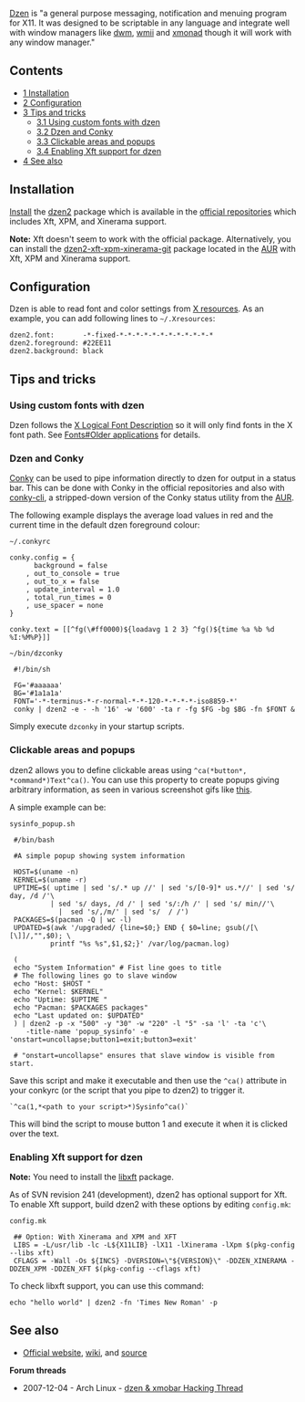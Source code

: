 [Dzen](http://robm.github.com/dzen/) is "a general purpose messaging, notification and menuing program for X11\. It was designed to be scriptable in any language and integrate well with window managers like [dwm](/index.php/Dwm "Dwm"), [wmii](/index.php/Wmii "Wmii") and [xmonad](/index.php/Xmonad "Xmonad") though it will work with any window manager."

## Contents

*   [1 Installation](#Installation)
*   [2 Configuration](#Configuration)
*   [3 Tips and tricks](#Tips_and_tricks)
    *   [3.1 Using custom fonts with dzen](#Using_custom_fonts_with_dzen)
    *   [3.2 Dzen and Conky](#Dzen_and_Conky)
    *   [3.3 Clickable areas and popups](#Clickable_areas_and_popups)
    *   [3.4 Enabling Xft support for dzen](#Enabling_Xft_support_for_dzen)
*   [4 See also](#See_also)

## Installation

[Install](/index.php/Install "Install") the [dzen2](https://www.archlinux.org/packages/?name=dzen2) package which is available in the [official repositories](/index.php/Official_repositories "Official repositories") which includes Xft, XPM, and Xinerama support.

**Note:** Xft doesn't seem to work with the official package. Alternatively, you can install the [dzen2-xft-xpm-xinerama-git](https://aur.archlinux.org/packages/dzen2-xft-xpm-xinerama-git/) package located in the [AUR](/index.php/AUR "AUR") with Xft, XPM and Xinerama support.

## Configuration

Dzen is able to read font and color settings from [X resources](/index.php/X_resources "X resources"). As an example, you can add following lines to `~/.Xresources`:

```
dzen2.font:       -*-fixed-*-*-*-*-*-*-*-*-*-*-*-*
dzen2.foreground: #22EE11
dzen2.background: black

```

## Tips and tricks

### Using custom fonts with dzen

Dzen follows the [X Logical Font Description](/index.php/X_Logical_Font_Description "X Logical Font Description") so it will only find fonts in the X font path. See [Fonts#Older applications](/index.php/Fonts#Older_applications "Fonts") for details.

### Dzen and Conky

[Conky](/index.php/Conky "Conky") can be used to pipe information directly to dzen for output in a status bar. This can be done with Conky in the official repositories and also with [conky-cli](https://aur.archlinux.org/packages/conky-cli/), a stripped-down version of the Conky status utility from the [AUR](/index.php/AUR "AUR").

The following example displays the average load values in red and the current time in the default dzen foreground colour:

 `~/.conkyrc` 
```
conky.config = {
      background = false
    , out_to_console = true
    , out_to_x = false
    , update_interval = 1.0
    , total_run_times = 0
    , use_spacer = none
}

conky.text = [[^fg(\#ff0000)${loadavg 1 2 3} ^fg()${time %a %b %d %I:%M%P}]]

```
 `~/bin/dzconky` 
```
 #!/bin/sh

 FG='#aaaaaa'
 BG='#1a1a1a'
 FONT='-*-terminus-*-r-normal-*-*-120-*-*-*-*-iso8859-*'
 conky | dzen2 -e - -h '16' -w '600' -ta r -fg $FG -bg $BG -fn $FONT &

```

Simply execute `dzconky` in your startup scripts.

### Clickable areas and popups

dzen2 allows you to define clickable areas using `^ca(*button*, *command*)Text^ca()`. You can use this property to create popups giving arbitrary information, as seen in various screenshot gifs like [this](http://i.imgur.com/bZegioR.gif).

A simple example can be:

 `sysinfo_popup.sh` 
```
 #/bin/bash

 #A simple popup showing system information

 HOST=$(uname -n)
 KERNEL=$(uname -r)
 UPTIME=$( uptime | sed 's/.* up //' | sed 's/[0-9]* us.*//' | sed 's/ day, /d /'\
          | sed 's/ days, /d /' | sed 's/:/h /' | sed 's/ min//'\
            |  sed 's/,/m/' | sed 's/  / /')
 PACKAGES=$(pacman -Q | wc -l)
 UPDATED=$(awk '/upgraded/ {line=$0;} END { $0=line; gsub(/[\[\]]/,"",$0); \
          printf "%s %s",$1,$2;}' /var/log/pacman.log)

 (
 echo "System Information" # Fist line goes to title
 # The following lines go to slave window
 echo "Host: $HOST "
 echo "Kernel: $KERNEL"
 echo "Uptime: $UPTIME "
 echo "Pacman: $PACKAGES packages"
 echo "Last updated on: $UPDATED"
 ) | dzen2 -p -x "500" -y "30" -w "220" -l "5" -sa 'l' -ta 'c'\
    -title-name 'popup_sysinfo' -e 'onstart=uncollapse;button1=exit;button3=exit'

 # "onstart=uncollapse" ensures that slave window is visible from start.

```

Save this script and make it executable and then use the `^ca()` attribute in your conkyrc (or the script that you pipe to dzen2) to trigger it.

```
`^ca(1,*<path to your script>*)Sysinfo^ca()`

```

This will bind the script to mouse button 1 and execute it when it is clicked over the text.

### Enabling Xft support for dzen

**Note:** You need to install the [libxft](https://www.archlinux.org/packages/?name=libxft) package.

As of SVN revision 241 (development), dzen2 has optional support for Xft. To enable Xft support, build dzen2 with these options by editing `config.mk`:

 `config.mk` 
```
 ## Option: With Xinerama and XPM and XFT
 LIBS = -L/usr/lib -lc -L${X11LIB} -lX11 -lXinerama -lXpm $(pkg-config --libs xft)
 CFLAGS = -Wall -Os ${INCS} -DVERSION=\"${VERSION}\" -DDZEN_XINERAMA -DDZEN_XPM -DDZEN_XFT $(pkg-config --cflags xft)

```

To check libxft support, you can use this command:

```
echo "hello world" | dzen2 -fn 'Times New Roman' -p

```

## See also

*   [Official website](http://robm.github.com/dzen/), [wiki](https://github.com/robm/dzen/wiki/_pages), and [source](https://github.com/robm/dzen)

**Forum threads**

*   2007-12-04 - Arch Linux - [dzen & xmobar Hacking Thread](https://bbs.archlinux.org/viewtopic.php?id=40637)